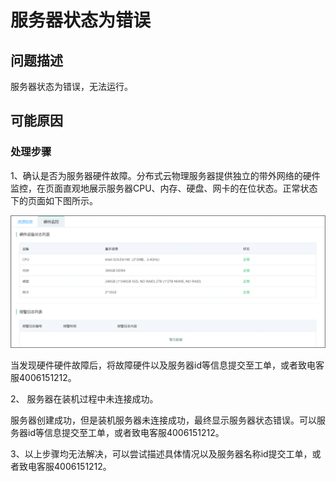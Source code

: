 # 服务器状态为错误

## 问题描述

服务器状态为错误，无法运行。

## 可能原因
### 处理步骤

1、确认是否为服务器硬件故障。分布式云物理服务器提供独立的带外网络的硬件监控，在页面直观地展示服务器CPU、内存、硬盘、网卡的在位状态。正常状态下的页面如下图所示。

![监控页面](https://github.com/jdcloudcom/cn/blob/cn-distributed-cloud-physical-service/documentation/Hyper-Converged-IDC/Distributed-Cloud-Physical-Server/Image/DCPS-032.png)

当发现硬件硬件故障后，将故障硬件以及服务器id等信息提交至工单，或者致电客服4006151212。

2、	服务器在装机过程中未连接成功。

服务器创建成功，但是装机服务器未连接成功，最终显示服务器状态错误。可以服务器id等信息提交至工单，或者致电客服4006151212。

3、以上步骤均无法解决，可以尝试描述具体情况以及服务器名称id提交工单，或者致电客服4006151212。
